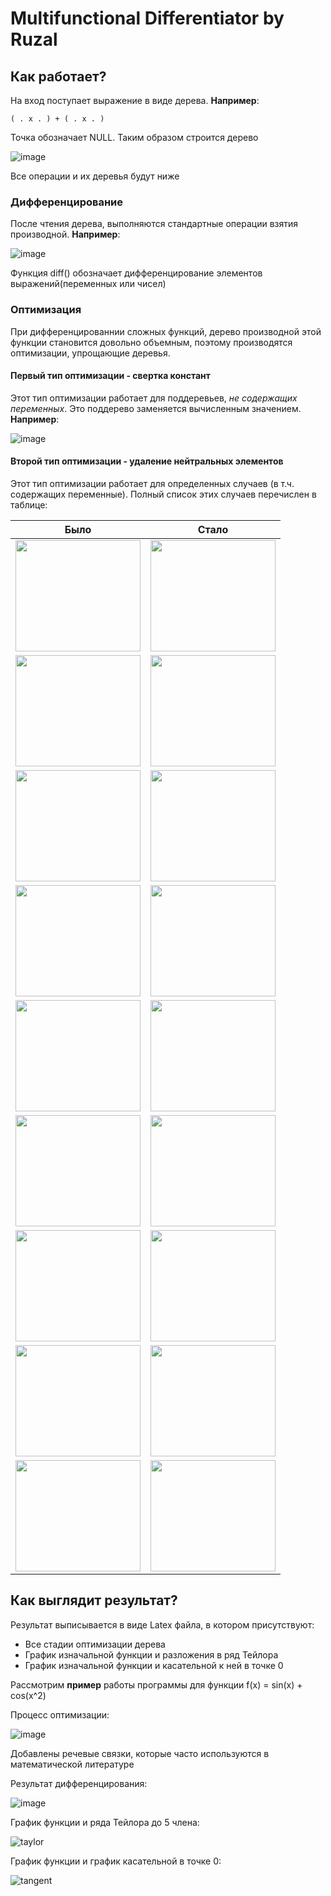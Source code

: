 <h1>Multifunctional Differentiator by Ruzal</h1>
<h2>Как работает?</h2>
<p>На вход поступает выражение в виде дерева. <b>Например</b>:</p>

```
( . x . ) + ( . x . )
```
<p>Точка обозначает NULL. Таким образом строится дерево</p>

![image](https://github.com/SvetoCopy/Differentiator/assets/65361271/a6d86667-7461-4e14-9d7a-37a3054ecf68)

<p>Все операции и их деревья будут ниже</p>
<h3>Дифференцирование</h3>
<p>После чтения дерева, выполняются стандартные операции взятия производной. <b>Например</b>:</p>

![image](https://github.com/SvetoCopy/Differentiator/assets/65361271/42b2a221-4dea-4937-a24b-ebcb65ad8160)

<p>Функция diff() обозначает дифференцирование элементов выражений(переменных или чисел)</p>
<h3>Оптимизация</h3>
<p>
При дифференцированнии сложных функций, дерево производной этой функции становится довольно объемным, поэтому
производятся оптимизации, упрощающие деревья.
</p>
<h4>Первый тип оптимизации - свертка констант</h4>

<p>Этот тип оптимизации работает для поддеревьев, <i>не содержащих переменных</i>. Это поддерево заменяется вычисленным значением. <b>Например</b>:</p>

![image](https://github.com/SvetoCopy/Differentiator/assets/65361271/c31e15aa-b665-44aa-8b21-2cb26ea3fc3d)

<h4>Второй тип оптимизации - удаление нейтральных элементов</h4>
<p>Этот тип оптимизации работает для определенных случаев (в т.ч. содержащих переменные). Полный список этих случаев перечислен в таблице:</p>

| Было | Стало |
|------|-------|
|<img src="https://github.com/SvetoCopy/Differentiator/assets/65361271/0c110352-ccff-4eb0-8722-a0b9f4fda61c" width="200" height="178"> | <img src="https://github.com/SvetoCopy/Differentiator/assets/65361271/8c2a302b-203f-4896-a18d-f48c0d3e1cea" width="200" height="178"> |
|<img src="https://github.com/SvetoCopy/Differentiator/assets/65361271/df2dd2e1-6d4f-45ec-8944-fa3df2e5b654" width="200" height="178"> | <img src="https://github.com/SvetoCopy/Differentiator/assets/65361271/921aad47-2dd8-488a-9609-929b0739b928" width="200" height="178"> |
|<img src="https://github.com/SvetoCopy/Differentiator/assets/65361271/6456d0da-1cd8-4e91-86a5-6ad3df1c3dd6" width="200" height="178"> | <img src="https://github.com/SvetoCopy/Differentiator/assets/65361271/605828db-188e-4922-b98a-ea0347e71e07" width="200" height="178"> |
|<img src="https://github.com/SvetoCopy/Differentiator/assets/65361271/5216871d-0940-4140-a98e-52e03a8b35e0" width="200" height="178"> | <img src="https://github.com/SvetoCopy/Differentiator/assets/65361271/605828db-188e-4922-b98a-ea0347e71e07" width="200" height="178"> |
|<img src="https://github.com/SvetoCopy/Differentiator/assets/65361271/e0148626-df6e-46c7-9ce9-c4f605ed9435" width="200" height="178"> | <img src="https://github.com/SvetoCopy/Differentiator/assets/65361271/8c2a302b-203f-4896-a18d-f48c0d3e1cea" width="200" height="178"> |
|<img src="https://github.com/SvetoCopy/Differentiator/assets/65361271/835ab379-e930-41e6-bb60-1e1f9d98ef5c" width="200" height="178"> | <img src="https://github.com/SvetoCopy/Differentiator/assets/65361271/0bddd955-8904-4372-855d-21758c7ea54f" width="200" height="178"> |
|<img src="https://github.com/SvetoCopy/Differentiator/assets/65361271/9c61b412-5526-4313-ae81-f42eccfcd7c5" width="200" height="178"> | <img src="https://github.com/SvetoCopy/Differentiator/assets/65361271/0bddd955-8904-4372-855d-21758c7ea54f" width="200" height="178"> |
|<img src="https://github.com/SvetoCopy/Differentiator/assets/65361271/852d386f-363f-4f72-88d1-14216f8fe228" width="200" height="178"> | <img src="https://github.com/SvetoCopy/Differentiator/assets/65361271/921aad47-2dd8-488a-9609-929b0739b928" width="200" height="178"> |
|<img src="https://github.com/SvetoCopy/Differentiator/assets/65361271/51afd554-2f9c-4d66-9eb7-5a3ca68d1e04" width="200" height="178"> | <img src="https://github.com/SvetoCopy/Differentiator/assets/65361271/605828db-188e-4922-b98a-ea0347e71e07" width="200" height="178"> |

<h2>Как выглядит результат?</h2>
Результат выписывается в виде Latex файла, в котором присутствуют:
<ul>
 <li>Все стадии оптимизации дерева</li>
 <li>График изначальной функции и разложения в ряд Тейлора</li>
 <li>График изначальной функции и касательной к ней в точке 0</li>
</ul>
<p>Рассмотрим <b>пример</b> работы программы для функции f(x) = sin(x) + cos(x^2)</p>

<p>Процесс оптимизации:</p>

![image](https://github.com/SvetoCopy/Differentiator/assets/65361271/5679f521-c8f1-4b8b-852c-fb1ec5e888f0)
<p>Добавлены речевые связки, которые часто используются в математической литературе</p>

<p>Результат дифференцирования:</p>

![image](https://github.com/SvetoCopy/Differentiator/assets/65361271/7e790cc7-5f1f-4ecb-a2bd-800b4d456d3a)

<p>График функции и ряда Тейлора до 5 члена:</p>

![taylor](https://github.com/SvetoCopy/Differentiator/assets/65361271/7ecc60c4-da9b-4de9-b68e-d023f4050502)

<p>График функции и график касательной в точке 0:</p>

![tangent](https://github.com/SvetoCopy/Differentiator/assets/65361271/a28a13ae-1991-4592-a086-53861ff8f637)

